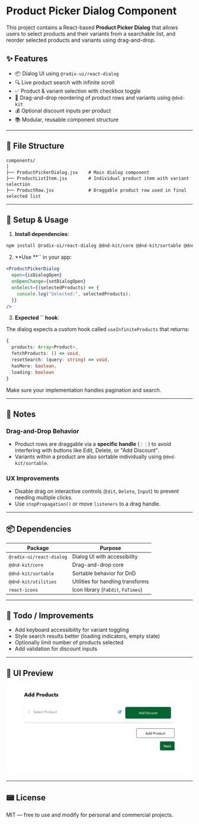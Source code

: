 # Product Picker Dialog Component

This project contains a React-based **Product Picker Dialog** that allows users to select products and their variants from a searchable list, and reorder selected products and variants using drag-and-drop.

## ✨ Features

* 📦 Dialog UI using `@radix-ui/react-dialog`
* 🔍 Live product search with infinite scroll
* ✅ Product & variant selection with checkbox toggle
* 🧹 Drag-and-drop reordering of product rows and variants using `@dnd-kit`
* 💰 Optional discount inputs per product
* 📚 Modular, reusable component structure

---

## 📁 File Structure

```
components/
│
├── ProductPickerDialog.jsx    # Main dialog component
├── ProductListItem.jsx        # Individual product item with variant selection
├── ProductRow.jsx             # Draggable product row used in final selected list
```

---

## 🚀 Setup & Usage

1. **Install dependencies**:

```bash
npm install @radix-ui/react-dialog @dnd-kit/core @dnd-kit/sortable @dnd-kit/utilities react-icons
```

2. \*\*Use \*\*\`\` in your app:

```jsx
<ProductPickerDialog
  open={isDialogOpen}
  onOpenChange={setDialogOpen}
  onSelect={(selectedProducts) => {
    console.log("Selected:", selectedProducts);
  }}
/>
```

3. **Expected **\`\`** hook**:

The dialog expects a custom hook called `useInfiniteProducts` that returns:

```ts
{
  products: Array<Product>,
  fetchProducts: () => void,
  resetSearch: (query: string) => void,
  hasMore: boolean,
  loading: boolean
}
```

Make sure your implementation handles pagination and search.

---

## 🧠 Notes

### Drag-and-Drop Behavior

* Product rows are draggable via a **specific handle** (`⋮⋮`) to avoid interfering with buttons like Edit, Delete, or "Add Discount".
* Variants within a product are also sortable individually using `@dnd-kit/sortable`.

### UX Improvements

* Disable drag on interactive controls (`Edit`, `Delete`, `Input`) to prevent needing multiple clicks.
* Use `stopPropagation()` or move `listeners` to a drag handle.

---

## 📦 Dependencies

| Package                  | Purpose                            |
| ------------------------ | ---------------------------------- |
| `@radix-ui/react-dialog` | Dialog UI with accessibility       |
| `@dnd-kit/core`          | Drag-and-drop core                 |
| `@dnd-kit/sortable`      | Sortable behavior for DnD          |
| `@dnd-kit/utilities`     | Utilities for handling transforms  |
| `react-icons`            | Icon library (`FaEdit`, `FaTimes`) |

---

## 🥪 Todo / Improvements

* Add keyboard accessibility for variant toggling
* Style search results better (loading indicators, empty state)
* Optionally limit number of products selected
* Add validation for discount inputs

---

## 📸 UI Preview

![Product Picker Dialog Screenshot](/src/assets/images/main%20section.png)

---

## 📟 License

MIT — free to use and modify for personal and commercial projects.
